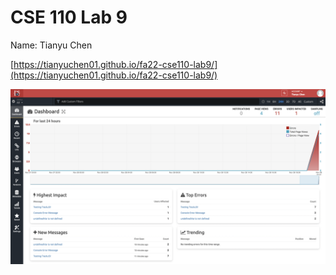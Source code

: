 # CSE 110 Lab 9

Name: Tianyu Chen

[https://tianyuchen01.github.io/fa22-cse110-lab9/](https://tianyuchen01.github.io/fa22-cse110-lab9/)

![Screenshot of TrackJS](./ScreenshotTrackJS.png)